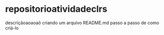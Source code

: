 # repositorioatividadeclrs
descriçãoaoaoaõ
criando um arquivo README.md
passo a passo de como criá-lo
